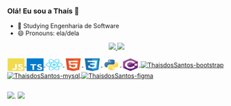 ### Olá! Eu sou a Thaís 👋

- 🌱 Studying Engenharia de Software
- 😄 Pronouns:  ela/dela

<div align="center">
  <a href="https://github.com/ThaisdosSantos">
  <img height="180em" src="https://github-readme-stats.vercel.app/api?username=ThaisdosSantos&show_icons=true&theme=dracula&include_all_commits=true&count_private=true"/>
  <img height="180em" src="https://github-readme-stats.vercel.app/api/top-langs/?username=ThaisdosSantos&layout=compact&langs_count=7&theme=dracula"/>
</div>
  <div style="display: inline_block"><br>
  <img align="center" alt="ThaisdosSantos-Js" height="30" width="40" src="https://raw.githubusercontent.com/devicons/devicon/master/icons/javascript/javascript-plain.svg">
  <img align="center" alt="ThaisdosSantos-Ts" height="30" width="40" src="https://raw.githubusercontent.com/devicons/devicon/master/icons/typescript/typescript-plain.svg">
  <img align="center" alt="ThaisdosSantos-React" height="30" width="40" src="https://raw.githubusercontent.com/devicons/devicon/master/icons/react/react-original.svg">
  <img align="center" alt="ThaisdosSantos-HTML" height="30" width="40" src="https://raw.githubusercontent.com/devicons/devicon/master/icons/html5/html5-original.svg">
  <img align="center" alt="ThaisdosSantos-CSS" height="30" width="40" src="https://raw.githubusercontent.com/devicons/devicon/master/icons/css3/css3-original.svg">
  <img align="center" alt="ThaisdosSantos-Python" height="30" width="40" src="https://raw.githubusercontent.com/devicons/devicon/master/icons/python/python-original.svg">
  <img align="center" alt="ThaisdosSantos-Csharp" height="30" width="40" src="https://raw.githubusercontent.com/devicons/devicon/master/icons/csharp/csharp-original.svg">
  <img align="center" alt="ThaisdosSantos-bootstrap" height="30" width="40" src="https://cdn.jsdelivr.net/gh/devicons/devicon/icons/bootstrap/bootstrap-original.svg" >      
  <img align="center" alt="ThaisdosSantos-mysql" height="30" width="40" 
 src="https://cdn.jsdelivr.net/gh/devicons/devicon/icons/mysql/mysql-original.svg" />
  <img align="center" alt="ThaisdosSantos-figma" height="30" width="40" 
 src="https://cdn.jsdelivr.net/gh/devicons/devicon/icons/figma/figma-original.svg" />
    </div>
  
 ##
  
 <div> 
  <a href="https://www.linkedin.com/in/thais-dos-santos-9858701b2/" target="_blank"><img src="https://img.shields.io/badge/-LinkedIn-%230077B5?style=for-the-badge&logo=linkedin&logoColor=white" target="_blank"></a>.
   <a href = "mailto:thaisds2.aluno@unipampa.edu.br"><img src="https://img.shields.io/badge/Gmail-D14836?style=for-the-badge&logo=gmail&logoColor=white" target="_blank"></a>           

</div>
